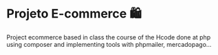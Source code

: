 # Projeto E-commerce 🛍

Project ecommerce based in class the course of the Hcode done at php using composer and implementing tools with phpmailer, mercadopago…